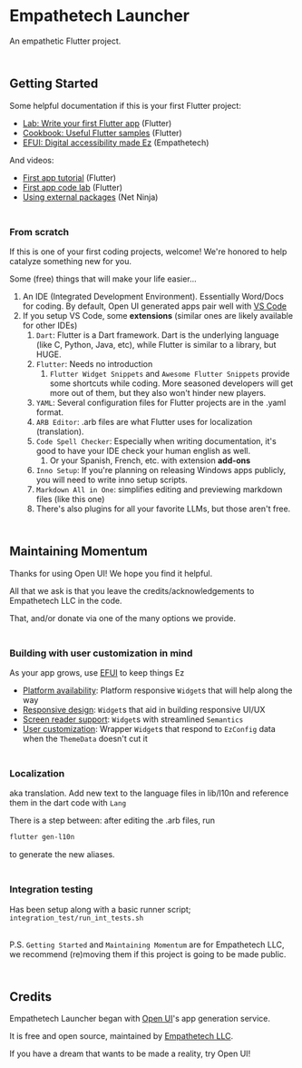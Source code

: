 # Empathetech Launcher

An empathetic Flutter project.

## <br>Getting Started

Some helpful documentation if this is your first Flutter project:

- [Lab: Write your first Flutter app](https://docs.flutter.dev/get-started/codelab) (Flutter)
- [Cookbook: Useful Flutter samples](https://docs.flutter.dev/cookbook) (Flutter)
- [EFUI: Digital accessibility made Ez](https://github.com/Empathetech-LLC/empathetech_flutter_ui) (Empathetech)

And videos:

- [First app tutorial](https://www.youtube.com/watch?v=xWV71C2kp38) (Flutter)
- [First app code lab](https://www.youtube.com/watch?v=8sAyPDLorek) (Flutter)
- [Using external packages](https://www.youtube.com/watch?v=WdXcJdhWcEY) (Net Ninja)

### <br>From scratch

If this is one of your first coding projects, welcome! We're honored to help catalyze something new for you.

Some (free) things that will make your life easier...
1. An IDE (Integrated Development Environment). Essentially Word/Docs for coding. By default, Open UI generated apps pair well with [VS Code](https://code.visualstudio.com/download)
2. If you setup VS Code, some **extensions** (similar ones are likely available for other IDEs)
   1. `Dart`: Flutter is a Dart framework. Dart is the underlying language (like C, Python, Java, etc), while Flutter is similar to a library, but HUGE.
   2. `Flutter`: Needs no introduction
      1. `Flutter Widget Snippets` and `Awesome Flutter Snippets` provide some shortcuts while coding. More seasoned developers will get more out of them, but they also won't hinder new players.
   3. `YAML`: Several configuration files for Flutter projects are in the .yaml format.
   4. `ARB Editor`: .arb files are what Flutter uses for localization (translation).
   5. `Code Spell Checker`: Especially when writing documentation, it's good to have your IDE check your human english as well.
      1. Or your Spanish, French, etc. with extension **add-ons**
   6. `Inno Setup`: If you're planning on releasing Windows apps publicly, you will need to write inno setup scripts.
   7. `Markdown All in One`: simplifies editing and previewing markdown files (like this one)
   8. There's also plugins for all your favorite LLMs, but those aren't free.

## <br>Maintaining Momentum

Thanks for using Open UI! We hope you find it helpful.

All that we ask is that you leave the credits/acknowledgements to Empathetech LLC in the code.

That, and/or donate via one of the many options we provide.

### <br>Building with user customization in mind

As your app grows, use [EFUI](https://github.com/Empathetech-LLC/empathetech_flutter_ui) to keep things Ez

* [Platform availability](https://github.com/Empathetech-LLC/empathetech_flutter_ui/tree/main/lib/src/widgets/platform_availability): Platform responsive `Widget`s that will help along the way
* [Responsive design](https://github.com/Empathetech-LLC/empathetech_flutter_ui/tree/main/lib/src/widgets/responsive_design): `Widget`s that aid in building responsive UI/UX
* [Screen reader support](https://github.com/Empathetech-LLC/empathetech_flutter_ui/tree/main/lib/src/widgets/screen_reader_support): `Widget`s with streamlined `Semantics`
* [User customization](https://github.com/Empathetech-LLC/empathetech_flutter_ui/tree/main/lib/src/widgets/helpers): Wrapper `Widget`s that respond to `EzConfig` data when the `ThemeData` doesn't cut it

### <br>Localization

aka translation. Add new text to the language files in lib/l10n and reference them in the dart code with `Lang`

There is a step between: after editing the .arb files, run 
``` bash
flutter gen-l10n
``` 
to generate the new aliases.

### <br>Integration testing

Has been setup along with a basic runner script; `integration_test/run_int_tests.sh`

<br>P.S. `Getting Started` and `Maintaining Momentum` are for Empathetech LLC, we recommend (re)moving them if this project is going to be made public.

## <br>Credits

Empathetech Launcher began with [Open UI](https://www.empathetech.net/#/products/open-ui)'s app generation service.

It is free and open source, maintained by [Empathetech LLC](https://www.empathetech.net/).

If you have a dream that wants to be made a reality, try Open UI!
